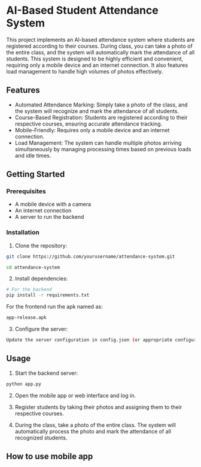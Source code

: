 
# AI-Based Student Attendance System



This project implements an AI-based attendance system where students are registered according to their courses. During class, you can take a photo of the entire class, and the system will automatically mark the attendance of all students. This system is designed to be highly efficient and convenient, requiring only a mobile device and an internet connection. It also features load management to handle high volumes of photos effectively.


## Features
* Automated Attendance Marking: Simply take a photo of the class, and the system will recognize and mark the attendance of all students.
* Course-Based Registration: Students are registered according to their respective courses, ensuring accurate attendance tracking.
* Mobile-Friendly: Requires only a mobile device and an internet connection.
* Load Management: The system can handle multiple photos arriving simultaneously by managing processing times based on previous loads and idle times.
## Getting Started
### Prerequisites
* A mobile device with a camera
* An internet connection
* A server to run the backend


### Installation

1. Clone the repository:

```bash
git clone https://github.com/yourusername/attendance-system.git
```
```bash
cd attendance-system
```
2. Install dependencies:

```bash
# For the backend
pip install -r requirements.txt
```

For the frontend
run the apk named as:

```bash
app-release.apk 
```

3. Configure the server:

```bash
Update the server configuration in config.json (or appropriate configuration file) to match your server settings.
```








## Usage

1. Start the backend server:
```bash
python app.py
```

2. Open the mobile app or web interface and log in.

3. Register students by taking their photos and assigning them to their respective courses.
 
4. During the class, take a photo of the entire class. The system will automatically process the photo and mark the attendance of all recognized students.
## How to use mobile app
